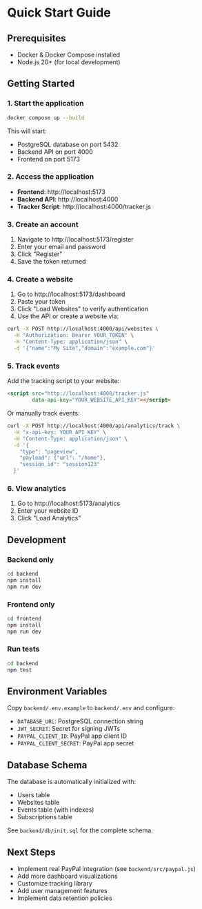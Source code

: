 # Quick Start Guide

## Prerequisites
- Docker & Docker Compose installed
- Node.js 20+ (for local development)

## Getting Started

### 1. Start the application

```bash
docker compose up --build
```

This will start:
- PostgreSQL database on port 5432
- Backend API on port 4000
- Frontend on port 5173

### 2. Access the application

- **Frontend**: http://localhost:5173
- **Backend API**: http://localhost:4000
- **Tracker Script**: http://localhost:4000/tracker.js

### 3. Create an account

1. Navigate to http://localhost:5173/register
2. Enter your email and password
3. Click "Register"
4. Save the token returned

### 4. Create a website

1. Go to http://localhost:5173/dashboard
2. Paste your token
3. Click "Load Websites" to verify authentication
4. Use the API or create a website via:
```bash
curl -X POST http://localhost:4000/api/websites \
  -H "Authorization: Bearer YOUR_TOKEN" \
  -H "Content-Type: application/json" \
  -d '{"name":"My Site","domain":"example.com"}'
```

### 5. Track events

Add the tracking script to your website:
```html
<script src="http://localhost:4000/tracker.js" 
        data-api-key="YOUR_WEBSITE_API_KEY"></script>
```

Or manually track events:
```bash
curl -X POST http://localhost:4000/api/analytics/track \
  -H "x-api-key: YOUR_API_KEY" \
  -H "Content-Type: application/json" \
  -d '{
    "type": "pageview",
    "payload": {"url": "/home"},
    "session_id": "session123"
  }'
```

### 6. View analytics

1. Go to http://localhost:5173/analytics
2. Enter your website ID
3. Click "Load Analytics"

## Development

### Backend only
```bash
cd backend
npm install
npm run dev
```

### Frontend only
```bash
cd frontend
npm install
npm run dev
```

### Run tests
```bash
cd backend
npm test
```

## Environment Variables

Copy `backend/.env.example` to `backend/.env` and configure:
- `DATABASE_URL`: PostgreSQL connection string
- `JWT_SECRET`: Secret for signing JWTs
- `PAYPAL_CLIENT_ID`: PayPal app client ID
- `PAYPAL_CLIENT_SECRET`: PayPal app secret

## Database Schema

The database is automatically initialized with:
- Users table
- Websites table
- Events table (with indexes)
- Subscriptions table

See `backend/db/init.sql` for the complete schema.

## Next Steps

- Implement real PayPal integration (see `backend/src/paypal.js`)
- Add more dashboard visualizations
- Customize tracking library
- Add user management features
- Implement data retention policies
